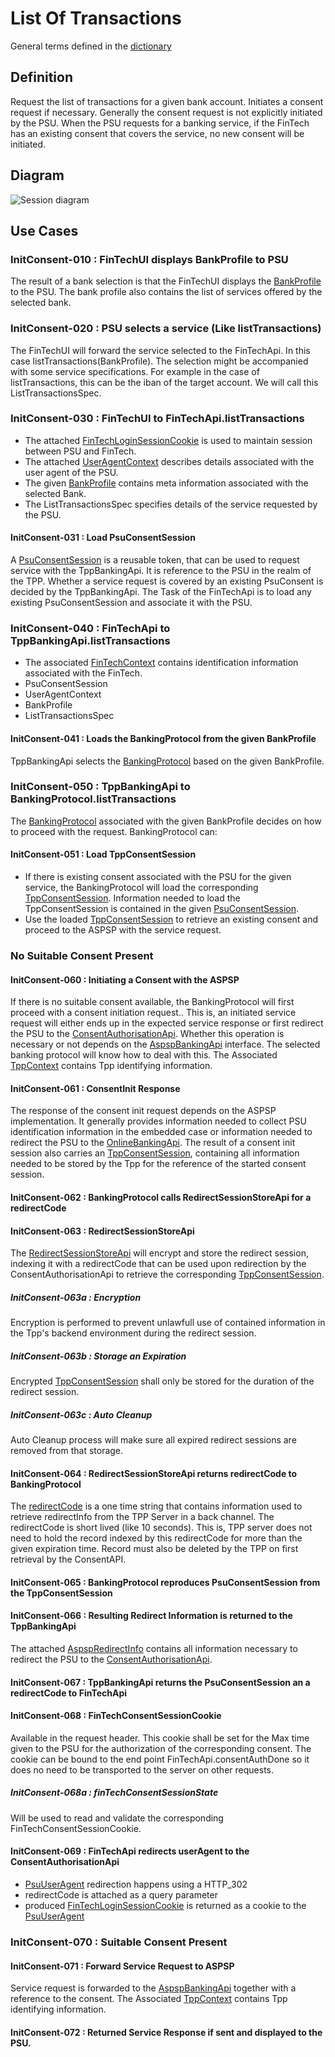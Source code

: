 # List Of Transactions
General terms defined in the [dictionary](dictionary.md)

## Definition
Request the list of transactions for a given bank account. Initiates a consent request if necessary. Generally the consent request is not explicitly initiated by the PSU. When the PSU requests for a banking service, if the FinTech has an existing consent that covers the service, no new consent will be initiated.

## Diagram
![Session diagram](http://www.plantuml.com/plantuml/proxy?src=https://raw.githubusercontent.com/adorsys/open-banking-gateway/gh-pages/docs/architecture/diagrams/useCases/4-initiateAisConsent.puml&fmt=svg&vvv=1&sanitize=true)  

## Use Cases
### InitConsent-010 : FinTechUI displays BankProfile to PSU
The result of a bank selection is that the FinTechUI displays the [BankProfile](dictionary.md#BankProfile) to the PSU. The bank profile also contains the list of services offered by the selected bank.

### InitConsent-020 : PSU selects a service (Like listTransactions)
The FinTechUI will forward the service selected to the FinTechApi. In this case listTransactions(BankProfile). The selection might be accompanied with some service specifications. For example in the case of listTransactions, this can be the iban of the target account. We will call this ListTransactionsSpec.

### InitConsent-030 : FinTechUI to FinTechApi.listTransactions
- The attached [FinTechLoginSessionCookie](dictionary.md#FinTechLoginSessionCookie) is used to maintain session between PSU and FinTech.
- The attached [UserAgentContext](dictionary.md#UserAgentContext) describes details associated with the user agent of the PSU.
- The given [BankProfile](dictionary.md#BankProfile) contains meta information associated with the selected Bank.
- The ListTransactionsSpec specifies details of the service requested by the PSU.

#### InitConsent-031 : Load PsuConsentSession
A [PsuConsentSession](dictionary.md#PsuConsentSession) is a reusable token, that can be used to request service with the TppBankingApi. It is reference to the PSU in the realm of the TPP.
Whether a service request is covered by an existing PsuConsent is decided by the TppBankingApi. The Task of the FinTechApi is to load any existing PsuConsentSession and associate it with the PSU.

### InitConsent-040 : FinTechApi to TppBankingApi.listTransactions
- The associated [FinTechContext](dictionary.md#FinTechContext) contains identification information associated with the FinTech.
- PsuConsentSession
- UserAgentContext
- BankProfile
- ListTransactionsSpec

#### InitConsent-041 : Loads the BankingProtocol from the given BankProfile
TppBankingApi selects the [BankingProtocol](dictionary.md#BankingProtocol) based on the given BankProfile.

### InitConsent-050 : TppBankingApi to BankingProtocol.listTransactions
The [BankingProtocol](dictionary.md#BankingProtocol) associated with the given BankProfile decides on how to proceed with the request. 
BankingProtocol can:

#### InitConsent-051 : Load TppConsentSession
- If there is existing consent associated with the PSU for the given service, the BankingProtocol will load the corresponding [TppConsentSession](dictionary.md#TppConsentSession). Information needed to load the TppConsentSession is contained in the given [PsuConsentSession](dictionary.md#PsuConsentSession).
- Use the loaded [TppConsentSession](dictionary.md#TppConsentSession) to retrieve an existing consent and proceed to the ASPSP with the service request.

### No Suitable Consent Present
#### InitConsent-060 : Initiating a Consent with the ASPSP
If there is no suitable consent available, the BankingProtocol will first proceed with a consent initiation request.. This is, an initiated service request will either ends up in the expected service response or first redirect the PSU to the [ConsentAuthorisationApi](dictionary.md#ConsentAuthorisationApi).
Whether this operation is necessary or not depends on the [AspspBankingApi](dictionary.md#AspspBankingApi) interface. The selected banking protocol will know how to deal with this.
The Associated [TppContext](dictionary.md#TppContext) contains Tpp identifying information.

#### InitConsent-061 : ConsentInit Response
The response of the consent init request depends on the ASPSP implementation. It generally provides information needed to collect PSU identification information in the embedded case or information needed to redirect the PSU to the [OnlineBankingApi](dictionary.md#OnlineBankingApi).
The result of a consent init session also carries an [TppConsentSession](dictionary.md#TppConsentSession), containing all information needed to be stored by the Tpp for the reference of the started consent session.

#### InitConsent-062 : BankingProtocol calls RedirectSessionStoreApi for a redirectCode

#### InitConsent-063 : RedirectSessionStoreApi
The [RedirectSessionStoreApi](dictionary.md#RedirectSessionStoreApi) will encrypt and store the redirect session, indexing it with a redirectCode that can be used upon redirection by the ConsentAuthorisationApi to retrieve the corresponding [TppConsentSession](dictionary.md#TppConsentSession).
 
##### InitConsent-063a : Encryption
Encryption is performed to prevent unlawfull use of contained information in the Tpp's backend environment during the redirect session.

##### InitConsent-063b : Storage an Expiration
Encrypted [TppConsentSession](dictionary.md#TppConsentSession) shall only be stored for the duration of the redirect session.

##### InitConsent-063c : Auto Cleanup
Auto Cleanup process will make sure all expired redirect sessions are removed from that storage.

#### InitConsent-064 : RedirectSessionStoreApi returns redirectCode to BankingProtocol
The [redirectCode](dictionary.md#redirectCode) is a one time string that contains information used to retrieve redirectInfo from the TPP Server in a back channel.
The redirectCode is short lived (like 10 seconds). This is, TPP server does not need to hold the record indexed by this redirectCode for more than the given expiration time. Record must also be deleted by the TPP on first retrieval by the ConsentAPI.

#### InitConsent-065 : BankingProtocol reproduces PsuConsentSession from the TppConsentSession

#### InitConsent-066 : Resulting Redirect Information is returned to the TppBankingApi
The attached [AspspRedirectInfo](dictionary.md#AspspRedirectInfo) contains all information necessary to redirect the PSU to the [ConsentAuthorisationApi](dictionary.md#ConsentAuthorisationApi).

#### InitConsent-067 : TppBankingApi returns the PsuConsentSession an a redirectCode to FinTechApi

#### InitConsent-068 : FinTechConsentSessionCookie
Available in the request header. This cookie shall be set for the Max time given to the PSU for the authorization of the corresponding consent. The cookie can be bound to the end point FinTechApi.consentAuthDone so it does no need to be transported to the server on other requests. 

##### InitConsent-068a : finTechConsentSessionState
Will be used to read and validate the corresponding FinTechConsentSessionCookie.

#### InitConsent-069 : FinTechApi redirects userAgent to the ConsentAuthorisationApi
- [PsuUserAgent](dictionary.md#PsuUserAgent) redirection happens using a HTTP_302
- redirectCode is attached as a query parameter
- produced [FinTechLoginSessionCookie](dictionary.md#FinTechLoginSessionCookie) is returned as a cookie to the [PsuUserAgent](dictionary.md#PsuUserAgent)

### InitConsent-070 : Suitable Consent Present

#### InitConsent-071 : Forward Service Request to ASPSP
Service request is forwarded to the [AspspBankingApi](dictionary.md#AspspBankingApi) together with a reference to the consent.
The Associated [TppContext](dictionary.md#TppContext) contains Tpp identifying information.

#### InitConsent-072 : Returned Service Response if sent and displayed to the PSU.

